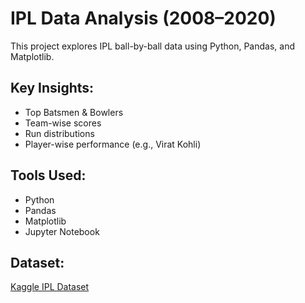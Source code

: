 # IPL Data Analysis (2008–2020)

This project explores IPL ball-by-ball data using Python, Pandas, and Matplotlib.

## Key Insights:
- Top Batsmen & Bowlers
- Team-wise scores
- Run distributions
- Player-wise performance (e.g., Virat Kohli)

## Tools Used:
- Python
- Pandas
- Matplotlib
- Jupyter Notebook

## Dataset:
[Kaggle IPL Dataset](https://www.kaggle.com/datasets/patrickb1912/ipl-complete-dataset-20082020)
